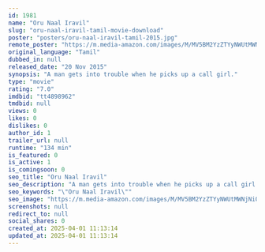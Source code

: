 ```yaml
---
id: 1981
name: "Oru Naal Iravil"
slug: "oru-naal-iravil-tamil-movie-download"
poster: "posters/oru-naal-iravil-tamil-2015.jpg"
remote_poster: "https://m.media-amazon.com/images/M/MV5BM2YzZTYyNWUtMWNjNi00YmVhLTlkNjQtZDcxZGVkN2UwMDQ0XkEyXkFqcGdeQXVyODk1MzE5NDA@._V1_SX300.jpg"
original_language: "Tamil"
dubbed_in: null
released_date: "20 Nov 2015"
synopsis: "A man gets into trouble when he picks up a call girl."
type: "movie"
rating: "7.0"
imdbid: "tt4898962"
tmdbid: null
views: 0
likes: 0
dislikes: 0
author_id: 1
trailer_url: null
runtime: "134 min"
is_featured: 0
is_active: 1
is_comingsoon: 0
seo_title: "Oru Naal Iravil"
seo_description: "A man gets into trouble when he picks up a call girl."
seo_keywords: "\"Oru Naal Iravil\""
seo_image: "https://m.media-amazon.com/images/M/MV5BM2YzZTYyNWUtMWNjNi00YmVhLTlkNjQtZDcxZGVkN2UwMDQ0XkEyXkFqcGdeQXVyODk1MzE5NDA@._V1_SX300.jpg"
screenshots: null
redirect_to: null
social_shares: 0
created_at: 2025-04-01 11:13:14
updated_at: 2025-04-01 11:13:14
---
```


